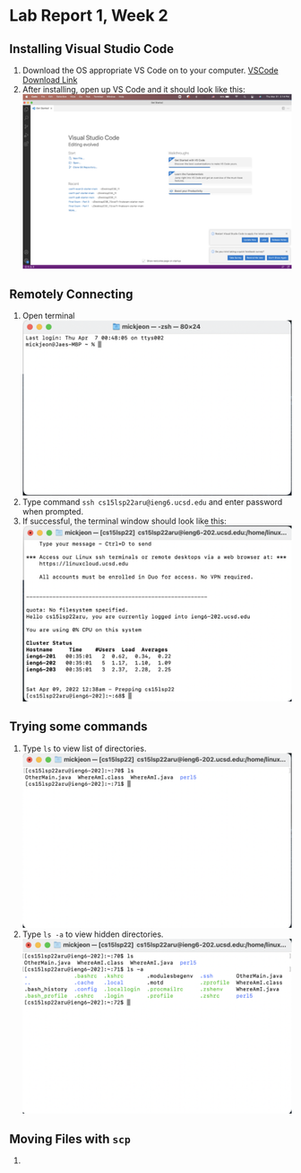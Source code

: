 # Lab Report 1, Week 2

## Installing Visual Studio Code
1. Download the OS appropriate VS Code on to your computer. [VSCode Download Link](https://code.visualstudio.com/)
2. After installing, open up VS Code and it should look like this: ![VSCode](vscode.png)

## Remotely Connecting
1. Open terminal ![terminal](terminal.png)
2. Type command `ssh cs15lsp22aru@ieng6.ucsd.edu` and enter password when prompted.
3. If successful, the terminal window should look like this: ![after-login](after-login.png)

## Trying some commands
1. Type `ls` to view list of directories. ![ls](ls.png)
2. Type `ls -a` to view hidden directories. ![ls -a](ls-a.png)

## Moving Files with `scp`
1. 
